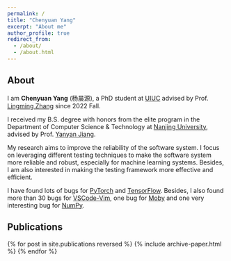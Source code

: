 ```yaml
---
permalink: /
title: "Chenyuan Yang"
excerpt: "About me"
author_profile: true
redirect_from: 
  - /about/
  - /about.html
---
```


## About

I am **Chenyuan Yang** (杨晨源), a PhD student at [UIUC](https://illinois.edu/) advised by Prof. [Lingming Zhang](http://lingming.cs.illinois.edu/) since 2022 Fall.

I received my B.S. degree with honors from the elite program in the Department of Computer Science & Technology at [Nanjing University](https://www.nju.edu.cn/EN/main.htm), advised by Prof. [Yanyan Jiang](https://cs.nju.edu.cn/ics/people/yanyanjiang/index.html). 

My research aims to improve the reliability of the software system. I focus on leveraging different testing techniques to make the software system more reliable and robust, especially for machine learning systems.
Besides, I am also interested in making the testing framework more effective and efficient.

I have found lots of bugs for [PyTorch](https://pytorch.org) and [TensorFlow](https://www.tensorflow.org). Besides, I also found more than 30 bugs for [VSCode-Vim](https://github.com/VSCodeVim/Vim), one bug for [Moby](https://mobyproject.org) and one very interesting bug for [NumPy](https://numpy.org).


## Publications

{% for post in site.publications reversed %}
  {% include archive-paper.html %}
{% endfor %}